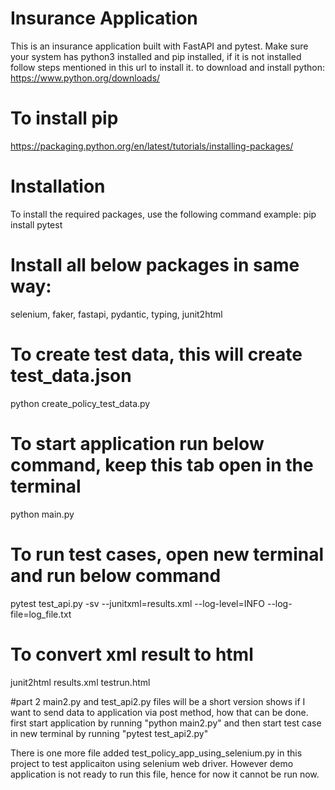 # Insurance Application

This is an insurance application built with FastAPI and pytest.
Make sure your system has python3 installed and pip installed, if it is not installed follow steps mentioned in this url to install it.
to download and install python:
https://www.python.org/downloads/

# To install pip
https://packaging.python.org/en/latest/tutorials/installing-packages/

# Installation
To install the required packages, use the following command example:
pip install pytest

# Install all below packages in same way:
selenium, faker, fastapi, pydantic, typing, junit2html

# To create test data, this will create test_data.json
python create_policy_test_data.py

# To start application run below command, keep this tab open in the terminal
python main.py

# To run test cases, open new terminal and run below command
pytest test_api.py -sv --junitxml=results.xml --log-level=INFO --log-file=log_file.txt

# To convert xml result to html 
junit2html results.xml testrun.html

#part 2 
main2.py and test_api2.py files will be a short version shows if I want to send data to application via post method, how that can be done.
first start application by running "python main2.py" and then start test case in new terminal by running "pytest test_api2.py"

There is one more file added test_policy_app_using_selenium.py in this project to test applicaiton using selenium web driver.
However demo application is not ready to run this file, hence for now it cannot be run now.


